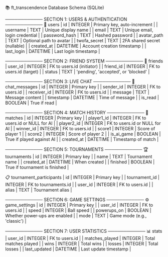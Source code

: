 
📚 ft_transcendence Database Schema (SQLite)

──────────── SECTION 1: USERS & AUTHENTICATION ────────────
🧑 users
| id            | INTEGER  | Primary key, auto-increment        |
| username      | TEXT     | Unique display name                |
| email         | TEXT     | Unique email, login credential     |
| password_hash | TEXT     | Hashed password                    |
| avatar_path   | TEXT     | Optional path to avatar            |
| twofa_secret  | TEXT     | 2FA shared secret (nullable)       |
| created_at    | DATETIME | Account creation timestamp         |
| last_login    | DATETIME | Last login timestamp               |

──────────── SECTION 2: FRIEND SYSTEM ────────────
👥 friends
| user_id    | INTEGER | FK to users.id (initiator)            |
| friend_id  | INTEGER | FK to users.id (target)               |
| status     | TEXT    | 'pending', 'accepted', or 'blocked'   |

──────────── SECTION 3: LIVE CHAT ────────────
💬 chat_messages
| id          | INTEGER  | Primary key                         |
| sender_id   | INTEGER  | FK to users.id                      |
| receiver_id | INTEGER  | FK to users.id                      |
| message     | TEXT     | Message content                     |
| timestamp   | DATETIME | Time of message                     |
| is_read     | BOOLEAN  | True if read                        |

──────────── SECTION 4: MATCH HISTORY ────────────
🏓 matches
| id          | INTEGER  | Primary key                         |
| player1_id  | INTEGER  | FK to users.id or NULL for AI       |
| player2_id  | INTEGER  | FK to users.id or NULL for AI       |
| winner_id   | INTEGER  | FK to users.id                      |
| score1      | INTEGER  | Score of player 1                   |
| score2      | INTEGER  | Score of player 2                   |
| is_ai_game  | BOOLEAN  | True if played against AI           |
| created_at  | DATETIME | Timestamp of match                  |

──────────── SECTION 5: TOURNAMENTS ────────────
🏆 tournaments
| id         | INTEGER  | Primary key                         |
| name       | TEXT     | Tournament name                     |
| created_at | DATETIME | When created                        |
| finished   | BOOLEAN  | True if tournament is finished      |

📋 tournament_participants
| id             | INTEGER  | Primary key                      |
| tournament_id  | INTEGER  | FK to tournaments.id             |
| user_id        | INTEGER  | FK to users.id                   |
| alias          | TEXT     | Tournament alias                 |

──────────── SECTION 6: GAME SETTINGS ────────────
⚙️ game_settings
| id          | INTEGER  | Primary key                         |
| user_id     | INTEGER  | FK to users.id                      |
| speed       | INTEGER  | Ball speed                          |
| powerups_on | BOOLEAN  | Whether power-ups are enabled       |
| mode        | TEXT     | Game mode (e.g., 'classic')         |

──────────── SECTION 7: USER STATISTICS ────────────
📊 stats
| user_id        | INTEGER  | FK to users.id                   |
| matches_played | INTEGER  | Total matches played             |
| wins           | INTEGER  | Total wins                       |
| losses         | INTEGER  | Total losses                     |
| last_updated   | DATETIME | Last update timestamp            |

